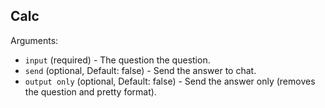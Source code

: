 ## Calc

Arguments:
- `input` (required) - The question the question.
- `send` (optional, Default: false) - Send the answer to chat.
- `output only` (optional, Default: false) - Send the answer only (removes the question and pretty format).
